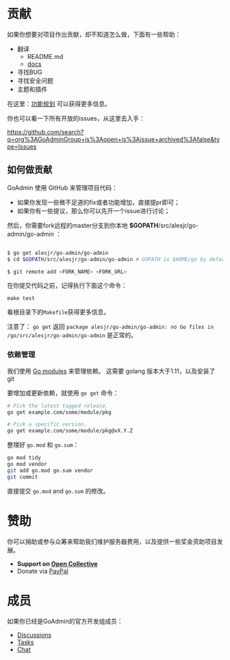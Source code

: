 # 贡献

如果你想要对项目作出贡献，却不知道怎么做，下面有一些帮助：

* 翻译
    * README.md
    * [docs](https://github.com/alesjr/docs/issues/1)
* 寻找BUG
* 寻找安全问题
* 主题和插件

在这里：[功能规划](https://alesjr/go-admin/go-admin/projects/3) 可以获得更多信息。

你也可以看一下所有开放的issues，从这里去入手：

https://github.com/search?q=org%3AGoAdminGroup+is%3Aopen+is%3Aissue+archived%3Afalse&type=Issues

## 如何做贡献

GoAdmin 使用 GitHub 来管理项目代码：

- 如果你发现一些微不足道的fix或者功能增加，直接提pr即可；
- 如果你有一些提议，那么你可以先开一个issue进行讨论；

然后，你需要fork远程的master分支到你本地 **\$GOPATH**/src/alesjr/go-admin/go-admin ：

```bash

$ go get alesjr/go-admin/go-admin
$ cd $GOPATH/src/alesjr/go-admin/go-admin # GOPATH is $HOME/go by default.

$ git remote add <FORK_NAME> <FORK_URL>
```

在你提交代码之前，记得执行下面这个命令： 

```
make test
```

看根目录下的```Makefile```获得更多信息。

注意了： `go get` 返回 `package alesjr/go-admin/go-admin: no Go files in /go/src/alesjr/go-admin/go-admin` 是正常的。

### 依赖管理

我们使用 [Go modules](https://golang.org/cmd/go/#hdr-Modules__module_versions__and_more) 来管理依赖。
这需要 golang 版本大于1.11，以及安装了 git

要增加或更新依赖，就使用 `go get` 命令：

```bash
# Pick the latest tagged release.
go get example.com/some/module/pkg

# Pick a specific version.
go get example.com/some/module/pkg@vX.Y.Z
```

整理好 `go.mod` 和 `go.sum`：

```bash
go mod tidy
go mod vendor
git add go.mod go.sum vendor
git commit
```

直接提交 `go.mod` and `go.sum` 的修改。

# 赞助

你可以捐助或参与众筹来帮助我们维护服务器费用，以及提供一些奖金资助项目发展。

* **Support on [Open Collective](https://opencollective.com/go-admin)**
* Donate via [PayPal](https://paypal.me/cg80333)

# 成员

如果你已经是GoAdmin的官方开发组成员：

* [Discussions](http://forum.go-admin.cn)
* [Tasks](https://alesjr/go-admin/go-admin/projects)
* [Chat](https://t.me/joinchat/NlyH6Bch2QARZkArithKvg)